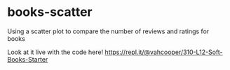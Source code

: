 # books-scatter
Using a scatter plot to compare the number of reviews and ratings for books



Look at it live with the code here!
https://repl.it/@vahcooper/310-L12-Soft-Books-Starter
